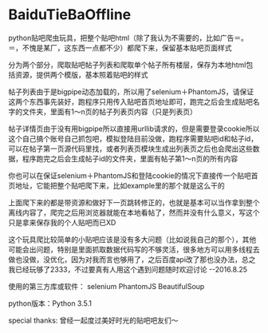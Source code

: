 # BaiduTieBaOffline
python贴吧爬虫玩具，把整个贴吧html（除了我认为不需要的，比如广告＝。＝，不愧是某厂，这东西一点都不少）都爬下来，保留基本贴吧页面样式

分为两个部分，爬取贴吧帖子列表和爬取单个帖子所有楼层，保存为本地html包括资源，提供两个模版，基本照着贴吧的样式

帖子列表由于是bigpipe动态加载的，所以用了selenium＋PhantomJS，请保证这两个东西事先装好，跑程序只用传入贴吧首页地址即可，跑完之后会生成贴吧名字的文件夹，里面有1～n页的帖子列表页内容（只是列表页）

帖子详情页由于没有用bigpipe所以直接用urllib请求的，但是需要登录cookie所以这个自己搞个账号自己抓包吧，模拟登陆目前没做，跑程序需要贴吧id和帖子id，可以在帖子第一页源代码里找，或者列表页模块生成出列表页之后也会爬出这些数据，程序跑完之后会生成帖子id的文件夹，里面有帖子第1～n页的所有内容

你也可以在保证selenium＋PhantomJS和登陆cookie的情况下直接传一个贴吧首页地址，它能把整个贴吧爬下来，比如example里的那个就是这么干的

上面爬下来的都是带资源和做好下一页跳转修正的，也就是基本可以当作拿到整个离线内容了，爬完之后用浏览器就能在本地看帖了，然而并没有什么意义，写这个只是拿来保存我的个人贴吧而已XD

这个玩具爬比较简单的小贴吧应该是没有多大问题（比如说我自己的那个），其他可能会出问题，特别是里面抓取数据代码写的不够灵活，很多地方可以用多线程去做也没做，没优化，因为对我而言也够用了，之后百度api改了那也没办法，总之我已经玩够了2333，不过要真有人用这个遇到问题随时欢迎讨论 --2016.8.25

使用的第三方库或软件：
selenium
PhantomJS
BeautifulSoup

python版本：Python 3.5.1

special thanks:
曾经一起度过美好时光的贴吧吧友们～